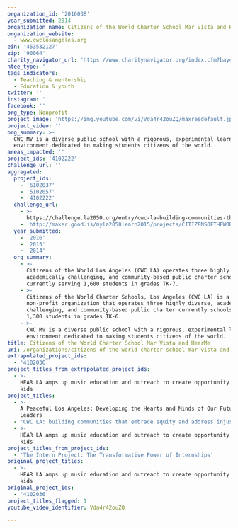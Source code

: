 ```yaml
---
organization_id: '2016038'
year_submitted: 2014
organization_name: Citizens of the World Charter School Mar Vista and HearMe
organization_website:
  - www.cwclosangeles.org
ein: '453532127'
zip: '90064'
charity_navigator_url: 'https://www.charitynavigator.org/index.cfm?bay=search.profile&ein=453532127'
ntee_type: ''
tags_indicators:
  - Teaching & mentorship
  - Education & youth
twitter: ''
instagram: ''
facebook: ''
org_type: Nonprofit
project_image: 'https://img.youtube.com/vi/Vda4r42ouZQ/maxresdefault.jpg'
project_video: ''
org_summary: >-
  CWC MV is a diverse public school with a rigorous, experimental learning
  environment dedicated to making students citizens of the world.
areas_impacted: ''
project_ids: '4102222'
challenge_url: ''
aggregated:
  project_ids:
    - '6102037'
    - '5102057'
    - '4102222'
  challenge_url:
    - >-
      https://challenge.la2050.org/entry/cwc-la-building-communities-that-embrace-equity-and-address-injustice
    - 'http://maker.good.is/myla2050learn2015/projects/CITIZENSOFTHEWORLD.html'
  year_submitted:
    - '2016'
    - '2015'
    - '2014'
  org_summary:
    - >-
      Citizens of the World Los Angeles (CWC LA) operates three highly diverse,
      academically challenging, and community-based public charter schools
      currently serving 1,600 students in grades TK-7.
    - >-
      Citizens of the World Charter Schools, Los Angeles (CWC LA) is a
      non-profit organization that operates three highly diverse, academically
      challenging, and community-based public charter currently schools serving
      1,300 students in grades TK-6.
    - >-
      CWC MV is a diverse public school with a rigorous, experimental learning
      environment dedicated to making students citizens of the world.
title: Citizens of the World Charter School Mar Vista and HearMe
uri: /organizations/citizens-of-the-world-charter-school-mar-vista-and-hearme/
extrapolated_project_ids:
  - '4102036'
project_titles_from_extrapolated_project_ids:
  - >-
    HEAR LA amps up music education and outreach to create opportunity for LA
    kids
project_titles:
  - >-
    A Peaceful Los Angeles: Developing the Hearts and Minds of Our Future
    Leaders
  - 'CWC LA: building communities that embrace equity and address injustice'
  - >-
    HEAR LA amps up music education and outreach to create opportunity for LA
    kids
project_titles_from_project_ids:
  - 'The Intern Project: The Transformative Power of Internships'
original_project_titles:
  - >-
    HEAR LA amps up music education and outreach to create opportunity for LA
    kids
original_project_ids:
  - '4102036'
project_titles_flagged: 1
youtube_video_identifier: Vda4r42ouZQ

---
```

